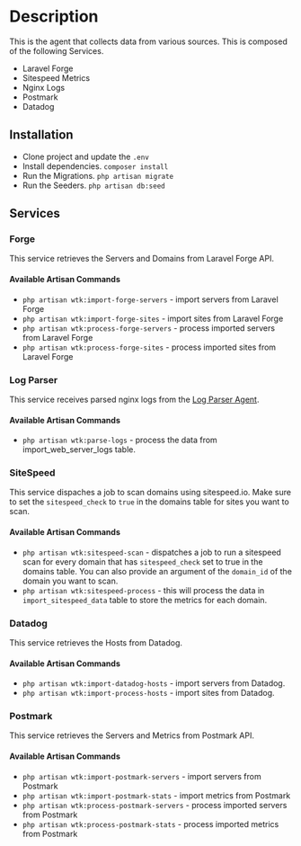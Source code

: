 # Description

This is the agent that collects data from various sources. This is composed of the following Services.

- Laravel Forge
- Sitespeed Metrics
- Nginx Logs
- Postmark
- Datadog

## Installation

- Clone project and update the `.env`
- Install dependencies. `composer install`
- Run the Migrations. `php artisan migrate`
- Run the Seeders. `php artisan db:seed`

## Services

### Forge

This service retrieves the Servers and Domains from Laravel Forge API.

#### Available Artisan Commands

- `php artisan wtk:import-forge-servers` - import servers from Laravel Forge
- `php artisan wtk:import-forge-sites` - import sites from Laravel Forge
- `php artisan wtk:process-forge-servers` - process imported servers from Laravel Forge
- `php artisan wtk:process-forge-sites` - process imported sites from Laravel Forge

### Log Parser

This service receives parsed nginx logs from the [Log Parser Agent](https://github.com/marvbentinganan/log-parser).

#### Available Artisan Commands

- `php artisan wtk:parse-logs` - process the data from import_web_server_logs table.

### SiteSpeed

This service dispaches a job to scan domains using sitespeed.io. Make sure to set the `sitespeed_check` to `true` in the domains table for sites you want to scan.

#### Available Artisan Commands

- `php artisan wtk:sitespeed-scan` - dispatches a job to run a sitespeed scan for every domain that has `sitespeed_check` set to true in the domains table. You can also provide an argument of the `domain_id` of the domain you want to scan.
- `php artisan wtk:sitespeed-process` - this will process the data in `import_sitespeed_data` table to store the metrics for each domain.

### Datadog

This service retrieves the Hosts from Datadog.

#### Available Artisan Commands

- `php artisan wtk:import-datadog-hosts` - import servers from Datadog.
- `php artisan wtk:import-process-hosts` - import sites from Datadog.

### Postmark

This service retrieves the Servers and Metrics from Postmark API.

#### Available Artisan Commands

- `php artisan wtk:import-postmark-servers` - import servers from Postmark
- `php artisan wtk:import-postmark-stats` - import metrics from Postmark
- `php artisan wtk:process-postmark-servers` - process imported servers from Postmark
- `php artisan wtk:process-postmark-stats` - process imported metrics from Postmark

